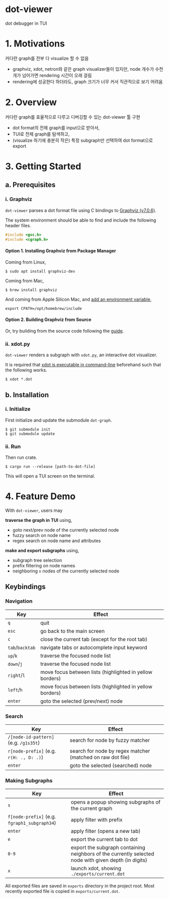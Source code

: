 # dot-viewer
dot debugger in TUI

# 1. Motivations

커다란 graph를 전부 다 visualize 할 수 없음

- graphviz, xdot, netron와 같은 graph visualizer들이 있지만, node 개수가 수천 개가 넘어가면 rendering 시간이 오래 걸림
- rendering에 성공한다 하더라도, graph 크기가 너무 커서 직관적으로 보기 어려움

# 2. Overview

커다란 graph를 효율적으로 다루고 디버깅할 수 있는 dot-viewer 툴 구현

- dot format의 전체 graph를 input으로 받아서,
- TUI로 전체 graph를 탐색하고,
- (visualize 하기에 충분히 작은) 특정 subgraph만 선택하여 dot format으로 export

# 3. Getting Started

## a. Prerequisites

### i. Graphviz

`dot-viewer` parses a dot format file using C bindings to [Graphviz (v7.0.6)](https://gitlab.com/graphviz/graphviz/-/tree/7.0.6/lib).

The system environment should be able to find and include the following header files.

```C
#include <gvc.h>
#include <cgraph.h>
```

#### Option 1. Installing Graphviz from Package Manager

Coming from Linux,
```console
$ sudo apt install graphviz-dev
```

Coming from Mac,
```console
$ brew install graphviz
```

And coming from Apple Silicon Mac, and [add an environment variable](https://apple.stackexchange.com/questions/414622/installing-a-c-c-library-with-homebrew-on-m1-macs),
```shell
export CPATH=/opt/homebrew/include
```

#### Option 2. Building Graphviz from Source

Or, try building from the source code following the [guide](https://graphviz.org/download/source/).

### ii. xdot.py

`dot-viewer` renders a subgraph with `xdot.py`, an interactive dot visualizer.

It is required that [xdot is executable in command-line](https://github.com/jrfonseca/xdot.py) beforehand such that the following works.
```console
$ xdot *.dot
```

## b. Installation

### i. Initialize

First initialize and update the submodule `dot-graph`.

```console
$ git submodule init
$ git submodule update
```

### ii. Run

Then run crate.

```console
$ cargo run --release [path-to-dot-file]
```

This will open a TUI screen on the terminal.

# 4. Feature Demo

With `dot-viewer`, users may

**traverse the graph in TUI** using,
- goto next/prev node of the currently selected node
- fuzzy search on node name
- regex search on node name and attributes
  

**make and export subgraphs** using,
- subgraph tree selection
- prefix filtering on node names
- neighboring `n` nodes of the currently selected node

## Keybindings

### Navigation

Key | Effect
--- | ---
`q` | quit
`esc ` | go back to the main screen
`c` | close the current tab (except for the root tab)
`tab`/`backtab` | navigate tabs or autocomplete input keyword
`up`/`k` | traverse the focused node list
`down`/`j` | traverse the focused node list
`right`/`l` | move focus between lists (highlighted in yellow borders)
`left`/`h` | move focus between lists (highlighted in yellow borders)
`enter` | goto the selected (prev/next) node

### Search

Key | Effect
--- | ---
`/[node-id-pattern]` (e.g. `/g1s35t`) | search for node by fuzzy matcher
`r[node-prefix]` (e.g. `r(H: ., D: .)`) | search for node by regex matcher (matched on raw dot file)
`enter` | goto the selected (searched) node

### Making Subgraphs

Key | Effect
--- | ---
`s` | opens a popup showing subgraphs of the current graph
`f[node-prefix]` (e.g. `fgraph1_subgraph34`) | apply filter with prefix
`enter` | apply filter (opens a new tab)
`e` | export the current tab to dot
`0-9` | export the subgraph containing neighbors of the currently selected node with given depth (in digits)
`x` | launch xdot, showing `./exports/current.dot`

All exported files are saved in `exports` directory in the project root.
Most recently exported file is copied in `exports/current.dot`.
